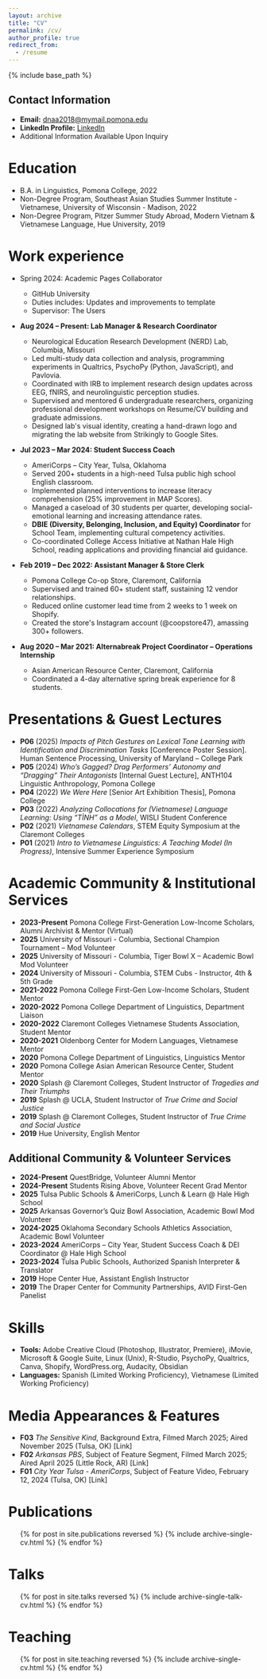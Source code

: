```yaml
---
layout: archive
title: "CV"
permalink: /cv/
author_profile: true
redirect_from:
  - /resume
---
```


{% include base_path %}

## Contact Information
* **Email:** dnaa2018@mymail.pomona.edu
* **LinkedIn Profile:** [LinkedIn](www.linkedin.com/in/derrick-nguyen-a18732176)
* Additional Information Available Upon Inquiry

Education
======
* B.A. in Linguistics, Pomona College, 2022
* Non-Degree Program, Southeast Asian Studies Summer Institute - Vietnamese, University of Wisconsin - Madison, 2022
* Non-Degree Program, Pitzer Summer Study Abroad, Modern Vietnam & Vietnamese Language, Hue University, 2019

Work experience
======
* Spring 2024: Academic Pages Collaborator
  * GitHub University
  * Duties includes: Updates and improvements to template
  * Supervisor: The Users

* **Aug 2024 – Present: Lab Manager & Research Coordinator**  
  * Neurological Education Research Development (NERD) Lab, Columbia, Missouri  
  * Led multi-study data collection and analysis, programming experiments in Qualtrics, PsychoPy (Python, JavaScript), and Pavlovia.
  * Coordinated with IRB to implement research design updates across EEG, fNIRS, and neurolinguistic perception studies.
  * Supervised and mentored 6 undergraduate researchers, organizing professional development workshops on Resume/CV building and graduate admissions.
  * Designed lab's visual identity, creating a hand-drawn logo and migrating the lab website from Strikingly to Google Sites.

* **Jul 2023 – Mar 2024: Student Success Coach**  
  * AmeriCorps – City Year, Tulsa, Oklahoma  
  * Served 200+ students in a high-need Tulsa public high school English classroom.
  * Implemented planned interventions to increase literacy comprehension (25% improvement in MAP Scores).
  * Managed a caseload of 30 students per quarter, developing social-emotional learning and increasing attendance rates.
  * **DBIE (Diversity, Belonging, Inclusion, and Equity) Coordinator** for School Team, implementing cultural competency activities.
  * Co-coordinated College Access Initiative at Nathan Hale High School, reading applications and providing financial aid guidance.

* **Feb 2019 – Dec 2022: Assistant Manager & Store Clerk**  
  * Pomona College Co-op Store, Claremont, California  
  * Supervised and trained 60+ student staff, sustaining 12 vendor relationships.
  * Reduced online customer lead time from 2 weeks to 1 week on Shopify.
  * Created the store's Instagram account (@coopstore47), amassing 300+ followers.

* **Aug 2020 – Mar 2021: Alternabreak Project Coordinator – Operations Internship**  
  * Asian American Resource Center, Claremont, California  
  * Coordinated a 4-day alternative spring break experience for 8 students.

Presentations & Guest Lectures
======
- **P06** (2025) *Impacts of Pitch Gestures on Lexical Tone Learning with Identification and Discrimination Tasks* [Conference Poster Session]. Human Sentence Processing, University of Maryland – College Park
- **P05** (2024) *Who’s Gagged? Drag Performers’ Autonomy and “Dragging” Their Antagonists* [Internal Guest Lecture], ANTH104 Linguistic Anthropology, Pomona College
- **P04** (2022) *We Were Here* [Senior Art Exhibition Thesis], Pomona College
- **P03** (2022) *Analyzing Collocations for (Vietnamese) Language Learning: Using “TÌNH” as a Model*, WISLI Student Conference
- **P02** (2021) *Vietnamese Calendars*, STEM Equity Symposium at the Claremont Colleges
- **P01** (2021) *Intro to Vietnamese Linguistics: A Teaching Model (In Progress)*, Intensive Summer Experience Symposium

Academic Community & Institutional Services
======
- **2023-Present** Pomona College First-Generation Low-Income Scholars, Alumni Archivist & Mentor (Virtual)
- **2025** University of Missouri - Columbia, Sectional Champion Tournament – Mod Volunteer
- **2025** University of Missouri - Columbia, Tiger Bowl X – Academic Bowl Mod Volunteer
- **2024** University of Missouri - Columbia, STEM Cubs - Instructor, 4th & 5th Grade
- **2021-2022** Pomona College First-Gen Low-Income Scholars, Student Mentor
- **2020-2022** Pomona College Department of Linguistics, Department Liaison
- **2020-2022** Claremont Colleges Vietnamese Students Association, Student Mentor
- **2020-2021** Oldenborg Center for Modern Languages, Vietnamese Mentor
- **2020** Pomona College Department of Linguistics, Linguistics Mentor
- **2020** Pomona College Asian American Resource Center, Student Mentor
- **2020** Splash @ Claremont Colleges, Student Instructor of *Tragedies and Their Triumphs*
- **2019** Splash @ UCLA, Student Instructor of *True Crime and Social Justice*
- **2019** Splash @ Claremont Colleges, Student Instructor of *True Crime and Social Justice*
- **2019** Hue University, English Mentor

## Additional Community & Volunteer Services
- **2024-Present** QuestBridge, Volunteer Alumni Mentor
- **2024-Present** Students Rising Above, Volunteer Recent Grad Mentor
- **2025** Tulsa Public Schools & AmeriCorps, Lunch & Learn @ Hale High School
- **2025** Arkansas Governor’s Quiz Bowl Association, Academic Bowl Mod Volunteer
- **2024-2025** Oklahoma Secondary Schools Athletics Association, Academic Bowl Volunteer
- **2023-2024** AmeriCorps – City Year, Student Success Coach & DEI Coordinator @ Hale High School
- **2023-2024** Tulsa Public Schools, Authorized Spanish Interpreter & Translator
- **2019** Hope Center Hue, Assistant English Instructor
- **2019** The Draper Center for Community Partnerships, AVID First-Gen Panelist


Skills
======
* **Tools:** Adobe Creative Cloud (Photoshop, Illustrator, Premiere), iMovie, Microsoft & Google Suite, Linux (Unix), R-Studio, PsychoPy, Qualtrics, Canva, Shopify, WordPress.org, Audacity, Obsidian  
* **Languages:** Spanish (Limited Working Proficiency), Vietnamese (Limited Working Proficiency)

Media Appearances & Features
======
- **F03** *The Sensitive Kind*, Background Extra, Filmed March 2025; Aired November 2025 (Tulsa, OK) [Link]
- **F02** *Arkansas PBS*, Subject of Feature Segment, Filmed March 2025; Aired April 2025 (Little Rock, AR) [Link]
- **F01** *City Year Tulsa - AmeriCorps*, Subject of Feature Video, February 12, 2024 (Tulsa, OK) [Link]

Publications
======
  <ul>{% for post in site.publications reversed %}
    {% include archive-single-cv.html %}
  {% endfor %}</ul>
  
Talks
======
  <ul>{% for post in site.talks reversed %}
    {% include archive-single-talk-cv.html  %}
  {% endfor %}</ul>
  
Teaching
======
  <ul>{% for post in site.teaching reversed %}
    {% include archive-single-cv.html %}
  {% endfor %}</ul>
